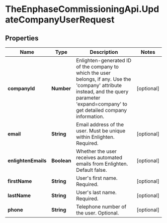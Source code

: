 # TheEnphaseCommissioningApi.UpdateCompanyUserRequest

## Properties

Name | Type | Description | Notes
------------ | ------------- | ------------- | -------------
**companyId** | **Number** | Enlighten-generated ID of the company to which the user belongs, if any. Use the &#39;company&#39; attribute instead, and the query parameter &#39;expand&#x3D;company&#39; to get detailed company information. | [optional] 
**email** | **String** | Email address of the user. Must be unique within Enlighten. Required. | [optional] 
**enlightenEmails** | **Boolean** | Whether the user receives automated emails from Enlighten. Default false. | [optional] 
**firstName** | **String** | User&#39;s first name. Required. | [optional] 
**lastName** | **String** | User&#39;s last name. Required. | [optional] 
**phone** | **String** | Telephone number of the user. Optional. | [optional] 


